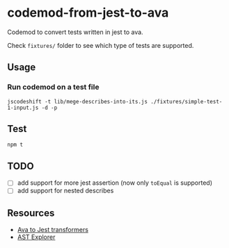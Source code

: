 # codemod-from-jest-to-ava

Codemod to convert tests written in jest to ava.

Check `fixtures/` folder to see which type of tests are supported.

## Usage

### Run codemod on a test file

`jscodeshift -t lib/mege-describes-into-its.js ./fixtures/simple-test-1-input.js -d -p`

## Test

`npm t`

## TODO

- [ ] add support for more jest assertion (now only `toEqual` is supported)
- [ ] add support for nested describes

## Resources

- [Ava to Jest transformers](https://github.com/skovhus/jest-codemods/blob/master/src/transformers/ava.js)
- [AST Explorer](https://astexplorer.net/)

